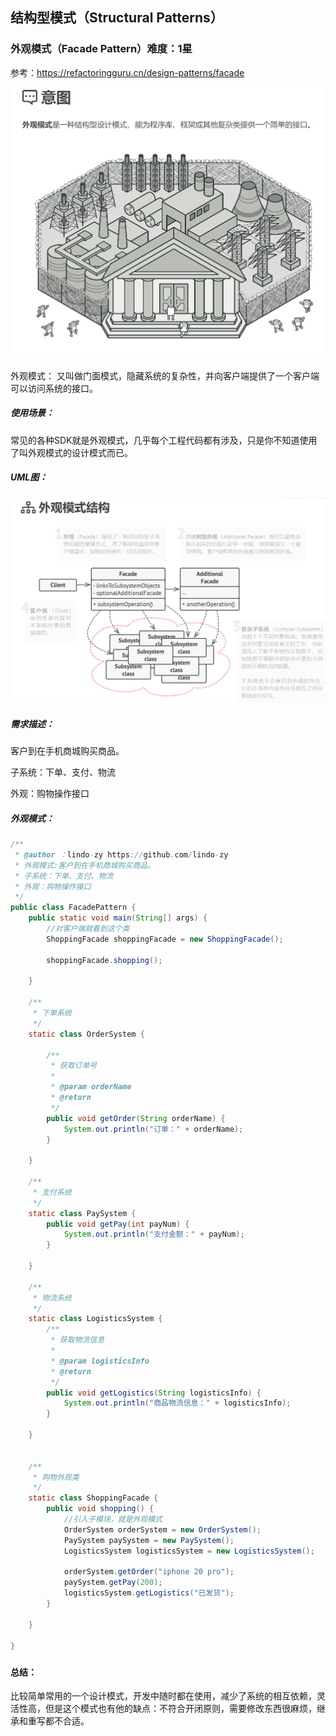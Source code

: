 ## 结构型模式（Structural Patterns）

### 外观模式（Facade Pattern）难度：1星

参考：https://refactoringguru.cn/design-patterns/facade

![1679824918518](1679824918518.png)

外观模式： 又叫做门面模式，隐藏系统的复杂性，并向客户端提供了一个客户端可以访问系统的接口。

##### 使用场景：

常见的各种SDK就是外观模式，几乎每个工程代码都有涉及，只是你不知道使用了叫外观模式的设计模式而已。

##### UML图：

![1679825157833](1679825157833.png)

##### 需求描述：

客户到在手机商城购买商品。

子系统：下单、支付、物流

外观：购物操作接口

##### 外观模式：

```java
/**
 * @author ：lindo-zy https://github.com/lindo-zy
 * 外观模式:客户到在手机商城购买商品。
 * 子系统：下单、支付、物流
 * 外观：购物操作接口
 */
public class FacadePattern {
    public static void main(String[] args) {
        //对客户端就看到这个类
        ShoppingFacade shoppingFacade = new ShoppingFacade();

        shoppingFacade.shopping();

    }

    /**
     * 下单系统
     */
    static class OrderSystem {

        /**
         * 获取订单号
         *
         * @param orderName
         * @return
         */
        public void getOrder(String orderName) {
            System.out.println("订单：" + orderName);
        }

    }

    /**
     * 支付系统
     */
    static class PaySystem {
        public void getPay(int payNum) {
            System.out.println("支付金额：" + payNum);
        }

    }

    /**
     * 物流系统
     */
    static class LogisticsSystem {
        /**
         * 获取物流信息
         *
         * @param logisticsInfo
         * @return
         */
        public void getLogistics(String logisticsInfo) {
            System.out.println("商品物流信息：" + logisticsInfo);
        }

    }


    /**
     * 购物外观类
     */
    static class ShoppingFacade {
        public void shopping() {
            //引入子模块，就是外观模式
            OrderSystem orderSystem = new OrderSystem();
            PaySystem paySystem = new PaySystem();
            LogisticsSystem logisticsSystem = new LogisticsSystem();

            orderSystem.getOrder("iphone 20 pro");
            paySystem.getPay(200);
            logisticsSystem.getLogistics("已发货");
        }

    }

}

```

#####       

#### 总结：

比较简单常用的一个设计模式，开发中随时都在使用，减少了系统的相互依赖，灵活性高，但是这个模式也有他的缺点：不符合开闭原则，需要修改东西很麻烦，继承和重写都不合适。

